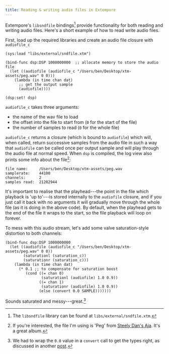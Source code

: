 ```yaml
---
title: Reading & writing audio files in Extempore
---
```


Extempore's `libsndfile` bindings[^1] provide functionality for both reading and
writing audio files. Here's a short example of how to read write audio files.

First, load up the required libraries and create an audio file closure with
`audiofile_c`

~~~~ xtlang
(sys:load "libs/external/sndfile.xtm")

(bind-func dsp:DSP 1000000000  ;; allocate memory to store the audio file
  (let ((audiofile (audiofile_c "/Users/ben/Desktop/xtm-assets/peg.wav" 0 0)))
    (lambda (in time chan dat)
      ;; get the output sample
      (audiofile))))

(dsp:set! dsp)  
~~~~

`audiofile_c` takes three arguments:

-   the name of the wav file to load
-   the offset into the file to start from (`0` for the start of the file)
-   the number of samples to read (`0` for the whole file)

`audiofile_c` returns a closure (which is bound to `audiofile`) which will, when
called, return successive samples from the audio file in such a way that
`audiofile` can be called once per output sample and will play through the audio
file at normal speed. When `dsp` is compiled, the log view also prints some info
about the file[^2]:

~~~~ sourceCode
file name:     /Users/ben/Desktop/xtm-assets/peg.wav
samplerate:    44100
channels:      2
samples read:  21202944
~~~~

It's important to realise that the playhead---the point in the file which playback
is 'up to'---is stored internally to the `audiofile` closure, and if you just call
it back with no arguments it will gradually move through the whole file (as it
is doing in the above code). By default, when the playhead gets to the end of
the file it wraps to the start, so the file playback will loop on forever.

To mess with this audio stream, let's add some valve saturation-style distortion
to both channels:

~~~~ xtlang
(bind-func dsp:DSP 1000000000
  (let ((audiofile (audiofile_c "/Users/ben/Desktop/xtm-assets/peg.wav" 0 0))
        (saturationl (saturation_c))
        (saturationr (saturation_c)))
    (lambda (in time chan dat)
      (* 0.1 ;; to compensate for saturation boost
         (cond ((= chan 0)
                (saturationl (audiofile) 1.0 0.9))
               ((= chan 1)
                (saturationr (audiofile) 1.0 0.9))
               (else (convert 0.0 SAMPLE)))))))
~~~~

Sounds saturated and messy---great.[^3]

[^1]: The `libsndfile` library can be found at `libs/external/sndfile.xtm`.

[^2]:
    If you're interested, the file I'm using is 'Peg' from [Steely Dan's
    Aja](http://www.rollingstone.com/music/lists/500-greatest-albums-of-all-time-20120531/steely-dan-aja-20120524).
    It's a great album.

[^3]:
    We had to wrap the `0.0` value in a `convert` call to get the types right,
    as discussed in another
    [post](2013-11-15-changing-from-doubles-to-floats-in-audio_dsp.org).

